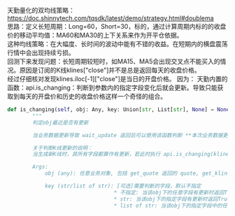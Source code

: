 天勤量化的双均线策略：https://doc.shinnytech.com/tqsdk/latest/demo/strategy.html#doublema  
思路：定义长短周期：Long=60，Short=30，标的，通过计算周期内标的的收盘价的移动平均值：MA60和MA30的上下关系来作为开平仓依据。  
这种均线策略：在大幅度、长时间的波动中能有不错的收益。在短期内的横盘震荡行情中会出现持续亏损。  
回测下来发现问题：长短周期较短时，如MA15、MA5会出现交叉点不能买入的情况。原因是订阅的K线klines["close"]并不是总是返回每天的收盘价格。  
经过仔细核对发现klines.iloc[-1]["close"]是当日的开盘价格。 因为： 天勤内置的函数：api.is_changing：判断到参数内的指定字段变化后就会更新。导致只能获取到每天的开盘价和历史的收盘价格这样一个奇怪的组合。

```python
def is_changing(self, obj: Any, key: Union[str, List[str], None] = None) -> bool:
        """
        判定obj最近是否有更新

        当业务数据更新导致 wait_update 返回后可以使用该函数判断 **本次业务数据更新是否包含特定obj或其中某个字段** 。

        关于判断K线更新的说明：
        当生成新K线时，其所有字段都算作有更新，若此时执行 api.is_changing(klines.iloc[-1]) 则一定返回True。

        Args:
            obj (any): 任意业务对象, 包括 get_quote 返回的 quote, get_kline_serial 返回的 k_serial, get_account 返回的 account 等

            key (str/list of str): [可选]需要判断的字段，默认不指定
                                  * 不指定: 当该obj下的任意字段有更新时返回True, 否则返回 False.
                                  * str: 当该obj下的指定字段有更新时返回True, 否则返回 False.
                                  * list of str: 当该obj下的指定字段中的任何一个字段有更新时返回True, 否则返回 False
```

